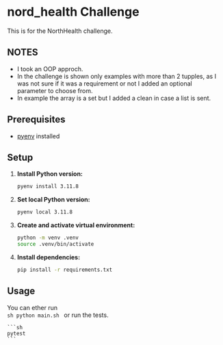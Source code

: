 # nord_health Challenge

This is for the NorthHealth challenge. 

## NOTES
* I took an OOP approch.  
* In the challenge is shown only examples with more than 2 tupples, as I was not sure if it was a requirement or not I added an optional parameter to choose from.
* In example the array is a set but I added a clean in case a list is sent.   

## Prerequisites

- [pyenv](https://github.com/pyenv/pyenv) installed

## Setup

1. **Install Python version:**

    ```sh
    pyenv install 3.11.8
    ```

2. **Set local Python version:**

    ```sh
    pyenv local 3.11.8
    ```

3. **Create and activate virtual environment:**

    ```sh
    python -m venv .venv
    source .venv/bin/activate
    ```

4. **Install dependencies:**

    ```sh
    pip install -r requirements.txt
    ```

## Usage

You can ether run  
    ```sh
    python main.sh
    ```
or run the tests. 

    ```sh
    pytest
    ```

